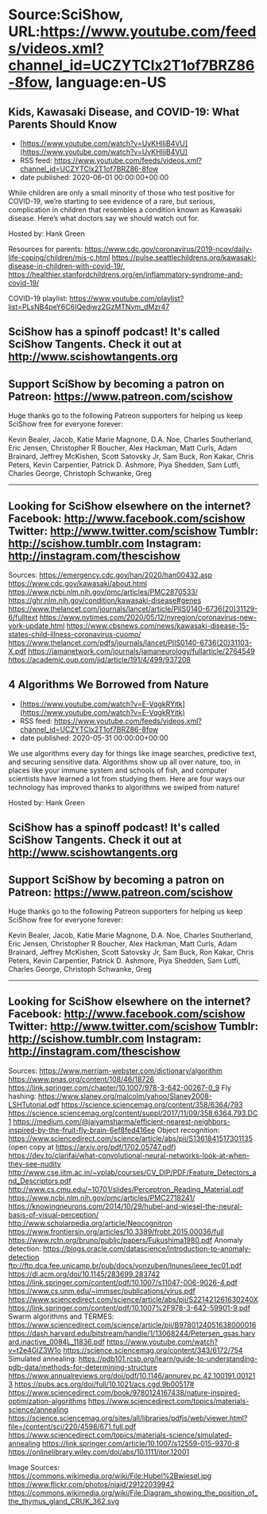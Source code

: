 # Source:SciShow, URL:https://www.youtube.com/feeds/videos.xml?channel_id=UCZYTClx2T1of7BRZ86-8fow, language:en-US

## Kids, Kawasaki Disease, and COVID-19: What Parents Should Know
 - [https://www.youtube.com/watch?v=UvKHlljB4VU](https://www.youtube.com/watch?v=UvKHlljB4VU)
 - RSS feed: https://www.youtube.com/feeds/videos.xml?channel_id=UCZYTClx2T1of7BRZ86-8fow
 - date published: 2020-06-01 00:00:00+00:00

While children are only a small minority of those who test positive for COVID-19, we’re starting to see evidence of a rare, but serious, complication in children that resembles a condition known as Kawasaki disease. Here’s what doctors say we should watch out for.

Hosted by: Hank Green

Resources for parents: https://www.cdc.gov/coronavirus/2019-ncov/daily-life-coping/children/mis-c.html
https://pulse.seattlechildrens.org/kawasaki-disease-in-children-with-covid-19/, https://healthier.stanfordchildrens.org/en/inflammatory-syndrome-and-covid-19/

COVID-19 playlist: https://www.youtube.com/playlist?list=PLsNB4peY6C6IQediwz2GzMTNvm_dMzr47

SciShow has a spinoff podcast! It's called SciShow Tangents. Check it out at http://www.scishowtangents.org
----------
Support SciShow by becoming a patron on Patreon: https://www.patreon.com/scishow
----------
Huge thanks go to the following Patreon supporters for helping us keep SciShow free for everyone forever:

Kevin Bealer, Jacob, Katie Marie Magnone, D.A. Noe, Charles Southerland, Eric Jensen, Christopher R Boucher, Alex Hackman, Matt Curls, Adam Brainard, Jeffrey McKishen, Scott Satovsky Jr, Sam Buck, Ron Kakar, Chris Peters, Kevin Carpentier, Patrick D. Ashmore, Piya Shedden, Sam Lutfi, Charles George, Christoph Schwanke, Greg

----------
Looking for SciShow elsewhere on the internet?
Facebook: http://www.facebook.com/scishow
Twitter: http://www.twitter.com/scishow
Tumblr: http://scishow.tumblr.com
Instagram: http://instagram.com/thescishow
----------
Sources:
https://emergency.cdc.gov/han/2020/han00432.asp
https://www.cdc.gov/kawasaki/about.html
https://www.ncbi.nlm.nih.gov/pmc/articles/PMC2870533/
https://ghr.nlm.nih.gov/condition/kawasaki-disease#genes
https://www.thelancet.com/journals/lancet/article/PIIS0140-6736(20)31129-6/fulltext
https://www.nytimes.com/2020/05/12/nyregion/coronavirus-new-york-update.html
https://www.cbsnews.com/news/kawasaki-disease-15-states-child-illness-coronavirus-cuomo/
https://www.thelancet.com/pdfs/journals/lancet/PIIS0140-6736(20)31103-X.pdf
https://jamanetwork.com/journals/jamaneurology/fullarticle/2764549
https://academic.oup.com/jid/article/191/4/499/937208

## 4 Algorithms We Borrowed from Nature
 - [https://www.youtube.com/watch?v=E-VqgkRYitk](https://www.youtube.com/watch?v=E-VqgkRYitk)
 - RSS feed: https://www.youtube.com/feeds/videos.xml?channel_id=UCZYTClx2T1of7BRZ86-8fow
 - date published: 2020-05-31 00:00:00+00:00

We use algorithms every day for things like image searches, predictive text, and securing sensitive data. Algorithms show up all over nature, too, in places like your immune system and schools of fish, and computer scientists have learned a lot from studying them. Here are four ways our technology has improved thanks to algorithms we swiped from nature!

Hosted by: Hank Green

SciShow has a spinoff podcast! It's called SciShow Tangents. Check it out at http://www.scishowtangents.org
----------
Support SciShow by becoming a patron on Patreon: https://www.patreon.com/scishow
----------
Huge thanks go to the following Patreon supporters for helping us keep SciShow free for everyone forever:

Kevin Bealer, Jacob, Katie Marie Magnone, D.A. Noe, Charles Southerland, Eric Jensen, Christopher R Boucher, Alex Hackman, Matt Curls, Adam Brainard, Jeffrey McKishen, Scott Satovsky Jr, Sam Buck, Ron Kakar, Chris Peters, Kevin Carpentier, Patrick D. Ashmore, Piya Shedden, Sam Lutfi, Charles George, Christoph Schwanke, Greg

----------
Looking for SciShow elsewhere on the internet?
Facebook: http://www.facebook.com/scishow
Twitter: http://www.twitter.com/scishow
Tumblr: http://scishow.tumblr.com
Instagram: http://instagram.com/thescishow
----------
Sources:
https://www.merriam-webster.com/dictionary/algorithm
https://www.pnas.org/content/108/46/18726
https://link.springer.com/chapter/10.1007/978-3-642-00267-0_9
Fly hashing:
https://www.slaney.org/malcolm/yahoo/Slaney2008-LSHTutorial.pdf
https://science.sciencemag.org/content/358/6364/793
https://science.sciencemag.org/content/suppl/2017/11/09/358.6364.793.DC1
https://medium.com/@jaiyamsharma/efficient-nearest-neighbors-inspired-by-the-fruit-fly-brain-6ef8fed416ee
Object recognition:
https://www.sciencedirect.com/science/article/abs/pii/S1361841517301135 (open copy at https://arxiv.org/pdf/1702.05747.pdf)
https://dev.to/clarifai/what-convolutional-neural-networks-look-at-when-they-see-nudity
http://www.cse.iitm.ac.in/~vplab/courses/CV_DIP/PDF/Feature_Detectors_and_Descriptors.pdf
http://www.cs.cmu.edu/~10701/slides/Perceptron_Reading_Material.pdf
https://www.ncbi.nlm.nih.gov/pmc/articles/PMC2718241/
https://knowingneurons.com/2014/10/29/hubel-and-wiesel-the-neural-basis-of-visual-perception/
http://www.scholarpedia.org/article/Neocognitron
https://www.frontiersin.org/articles/10.3389/frobt.2015.00036/full
https://www.rctn.org/bruno/public/papers/Fukushima1980.pdf
Anomaly detection:
https://blogs.oracle.com/datascience/introduction-to-anomaly-detection
ftp://ftp.dca.fee.unicamp.br/pub/docs/vonzuben/lnunes/ieee_tec01.pdf
https://dl.acm.org/doi/10.1145/283699.283742
https://link.springer.com/content/pdf/10.1007/s11047-006-9026-4.pdf
https://www.cs.unm.edu/~immsec/publications/virus.pdf
https://www.sciencedirect.com/science/article/abs/pii/S221421261630240X
https://link.springer.com/content/pdf/10.1007%2F978-3-642-59901-9.pdf
Swarm algorithms and TERMES:
https://www.sciencedirect.com/science/article/pii/B9780124051638000016
https://dash.harvard.edu/bitstream/handle/1/13068244/Petersen_gsas.harvard.inactive_0084L_11836.pdf
https://www.youtube.com/watch?v=t2e4GIZ3W1o
https://science.sciencemag.org/content/343/6172/754
Simulated annealing:
https://pdb101.rcsb.org/learn/guide-to-understanding-pdb-data/methods-for-determining-structure
https://www.annualreviews.org/doi/pdf/10.1146/annurev.pc.42.100191.001213
https://pubs.acs.org/doi/full/10.1021/acs.cgd.9b00517#
https://www.sciencedirect.com/book/9780124167438/nature-inspired-optimization-algorithms
https://www.sciencedirect.com/topics/materials-science/annealing
https://science.sciencemag.org/sites/all/libraries/pdfjs/web/viewer.html?file=/content/sci/220/4598/671.full.pdf
https://www.sciencedirect.com/topics/materials-science/simulated-annealing
https://link.springer.com/article/10.1007/s12559-015-9370-8
https://onlinelibrary.wiley.com/doi/abs/10.1111/itor.12001

Image Sources:
https://commons.wikimedia.org/wiki/File:Hubel%2Bwiesel.jpg
https://www.flickr.com/photos/niaid/29122039942
https://commons.wikimedia.org/wiki/File:Diagram_showing_the_position_of_the_thymus_gland_CRUK_362.svg

